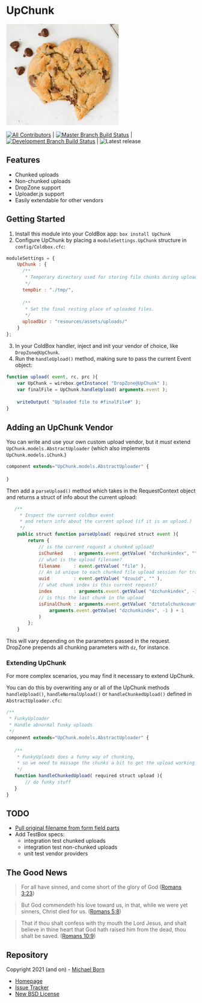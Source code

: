 # UpChunk

![Cookie chunks](/cookie.png)

[![All Contributors](https://img.shields.io/github/contributors/michaelborn/UpChunk?style=flat-square)](https://github.com/michaelborn/DocBox/graphs/contributors)
|
[![Master Branch Build Status](https://img.shields.io/travis/michaelborn/UpChunk/master.svg?style=flat-square&label=master)](https://travis-ci.org/michaelborn/UpChunk) 
| 
[![Development Branch Build Status](https://img.shields.io/travis/michaelborn/UpChunk/development.svg?style=flat-square&label=development)](https://travis-ci.org/michaelborn/UpChunk)
|
![Latest release](https://img.shields.io/github/v/release/michaelborn/UpChunk?style=flat-square)
</center>

## Features

* Chunked uploads
* Non-chunked uploads
* DropZone support
* Uploader.js support
* Easily extendable for other vendors

## Getting Started

1. Install this module into your ColdBox app: `box install UpChunk`
2. Configure UpChunk by placing a `moduleSettings.UpChunk` structure in `config/Coldbox.cfc`:

```js
moduleSettings = {
    UpChunk : {
      /**
       * Temporary directory used for storing file chunks during upload.
       */
      tempDir : "./tmp/",

      /**
       * Set the final resting place of uploaded files.
       */
      uploadDir : "resources/assets/uploads/"
    }
};
```

3. In your ColdBox handler, inject and init your vendor of choice, like `DropZone@UpChunk`.
4. Run the `handleUpload()` method, making sure to pass the current Event object:

```js
function upload( event, rc, prc ){
    var UpChunk = wirebox.getInstance( "DropZone@UpChunk" );
    var finalFile = UpChunk.handleUpload( arguments.event );

    writeOutput( "Uploaded file to #finalFile#" );
}
```

## Adding an UpChunk Vendor

You can write and use your own custom upload vendor, but it *must* extend `UpChunk.models.AbstractUploader` (which also implements `UpChunk.models.iChunk`.)

```js
component extends="UpChunk.models.AbstractUploader" {

}
```

Then add a `parseUpload()` method which takes in the RequestContext object and returns a struct of info about the current upload:

```js
   /**
     * Inspect the current coldbox event
     * and return info about the current upload (if it is an upload.)
     */
    public struct function parseUpload( required struct event ){
        return {
            // is the current request a chunked upload?
            isChunked    : arguments.event.getValue( "dzchunkindex", "" ) != "",
            // what is the upload filename?
            filename     : event.getValue( "file" ),
            // An id unique to each chunked file upload session for tracking and organized groups of chunks.
            uuid         : event.getValue( "dzuuid", "" ),
            // what chunk index is this current request?
            index        : arguments.event.getValue( "dzchunkindex", -1 ),
            // is this the last chunk in the upload
            isFinalChunk : arguments.event.getValue( "dztotalchunkcount", 0 ) == (
                arguments.event.getValue( "dzchunkindex", -1 ) + 1
            )
        };
    }
```

This will vary depending on the parameters passed in the request. DropZone prepends all chunking parameters with `dz`, for instance.

### Extending UpChunk

For more complex scenarios, you may find it necessary to extend UpChunk.

You can do this by overwriting any or all of the UpChunk methods `handleUpload()`, `handleNormalUpload()` or `handleChunkedUpload()` defined in `AbstractUploader.cfc`:

```js
/**
 * FunkyUploader
 * Handle abnormal Funky uploads
 */
component extends="UpChunk.models.AbstractUploader" {

   /**
    * FunkyUploads does a funny way of chunking,
    * so we need to massage the chunks a bit to get the upload working right.
    */
   function handleChunkedUpload( required struct upload ){
       // do funky stuff
   }
}
```

## TODO

* [Pull original filename from form field parts](https://stackoverflow.com/questions/14143076/storing-file-name-when-uploading-using-coldfusion)
* Add TestBox specs:
  * integration test chunked uploads
  * integration test non-chunked uploads
  * unit test vendor providers

## The Good News

> For all have sinned, and come short of the glory of God ([Romans 3:23](https://www.kingjamesbibleonline.org/Romans-3-23/))

> But God commendeth his love toward us, in that, while we were yet sinners, Christ died for us. ([Romans 5:8](https://www.kingjamesbibleonline.org/Romans-5-8))

> That if thou shalt confess with thy mouth the Lord Jesus, and shalt believe in thine heart that God hath raised him from the dead, thou shalt be saved. ([Romans 10:9](https://www.kingjamesbibleonline.org/Romans-10-9/))
 
## Repository

Copyright 2021 (and on) - [Michael Born](https://michaelborn.me/)

* [Homepage](https://github.com/michaelborn/UpChunk)
* [Issue Tracker](https://github.com/michaelborn/UpChunk/issues)
* [New BSD License](https://github.com/michaelborn/UpChunk/blob/master/LICENSE.txt)